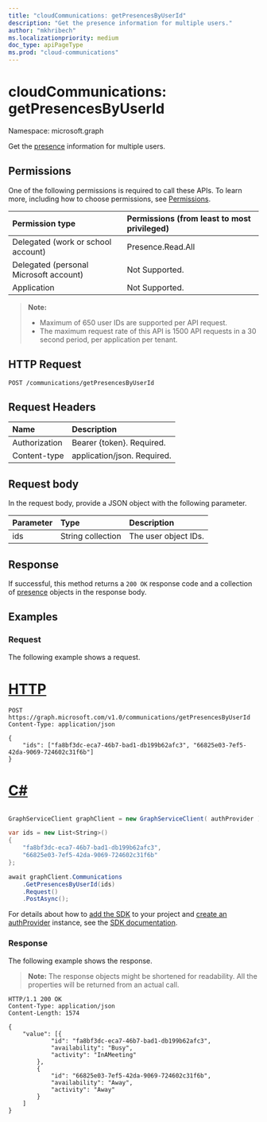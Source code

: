 ```yaml
---
title: "cloudCommunications: getPresencesByUserId"
description: "Get the presence information for multiple users."
author: "mkhribech"
ms.localizationpriority: medium
doc_type: apiPageType
ms.prod: "cloud-communications"
---
```


# cloudCommunications: getPresencesByUserId

Namespace: microsoft.graph

Get the [presence](../resources/presence.md) information for multiple users.

## Permissions
One of the following permissions is required to call these APIs. To learn more, including how to choose permissions, see [Permissions](/graph/permissions-reference).

| Permission type | Permissions (from least to most privileged)                  |
| :-------------- | :----------------------------------------------------------- |
| Delegated (work or school account)     | Presence.Read.All                         |
| Delegated (personal Microsoft account) | Not Supported.                         |
| Application                            | Not Supported.                                  |

> **Note:**
> * Maximum of 650 user IDs are supported per API request.
> * The maximum request rate of this API is 1500 API requests in a 30 second period, per application per tenant.

## HTTP Request
<!-- { "blockType": "ignored" } -->
```http
POST /communications/getPresencesByUserId
```

## Request Headers
| Name          | Description               |
|:--------------|:--------------------------|
| Authorization | Bearer {token}. Required. |
|Content-type | application/json. Required. |


## Request body

In the request body, provide a JSON object with the following parameter.

| Parameter      | Type    |Description|
|:---------------|:--------|:----------|
|ids|String collection|The user object IDs.|

## Response

If successful, this method returns a `200 OK` response code and a collection of [presence](../resources/presence.md) objects in the response body.


## Examples

### Request
The following example shows a request.


# [HTTP](#tab/http)
<!-- {
  "blockType": "request",
  "name": "get-presence-multiple-users"
}-->

```http
POST https://graph.microsoft.com/v1.0/communications/getPresencesByUserId
Content-Type: application/json

{
	"ids": ["fa8bf3dc-eca7-46b7-bad1-db199b62afc3", "66825e03-7ef5-42da-9069-724602c31f6b"]
}
```

# [C#](#tab/csharp)

```csharp

GraphServiceClient graphClient = new GraphServiceClient( authProvider );

var ids = new List<String>()
{
	"fa8bf3dc-eca7-46b7-bad1-db199b62afc3",
	"66825e03-7ef5-42da-9069-724602c31f6b"
};

await graphClient.Communications
	.GetPresencesByUserId(ids)
	.Request()
	.PostAsync();

```


 For details about how to [add the SDK](/graph/sdks/sdk-installation) to your project and [create an authProvider](/graph/sdks/choose-authentication-providers) instance, see the [SDK documentation](/graph/sdks/sdks-overview).

### Response
The following example shows the response.

> **Note:** The response objects might be shortened for readability. All the properties will be returned from an actual call.

<!-- {
  "blockType": "response",
  "name": "get-presence-multiple-users",
  "truncated": "true",
  "@odata.type": "microsoft.graph.presence"
}-->

```http
HTTP/1.1 200 OK
Content-Type: application/json
Content-Length: 1574

{
	"value": [{
			"id": "fa8bf3dc-eca7-46b7-bad1-db199b62afc3",
			"availability": "Busy",
			"activity": "InAMeeting"
		},
		{
			"id": "66825e03-7ef5-42da-9069-724602c31f6b",
			"availability": "Away",
			"activity": "Away"
		}
	]
}
```

<!-- uuid: 8fcb5dbc-d5aa-4681-8e31-b001d5168d79
2015-10-25 14:57:30 UTC -->
<!--
{
  "type": "#page.annotation",
  "description": "List Presence Information",
  "keywords": "",
  "section": "documentation",
  "tocPath": "",
  "suppressions": [
  ]
}
-->


